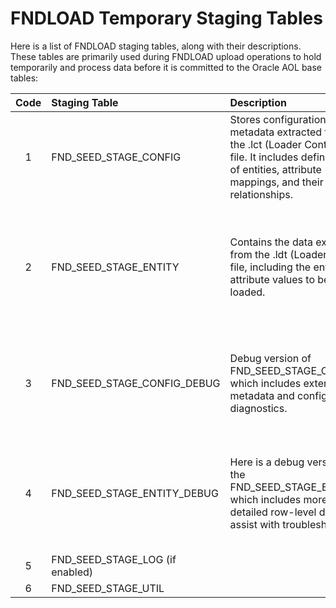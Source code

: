 # FNDLOAD Temporary Staging Tables
Here is a list of FNDLOAD staging tables, along with their descriptions. These tables are primarily used during FNDLOAD upload operations to hold temporarily and process data before it is committed to the Oracle AOL base tables:

| Code   | Staging Table                  | Description      | Usage   | 
| :-:     | :--------                     | :----            | :----   | 
| 1    | FND_SEED_STAGE_CONFIG            | Stores configuration metadata extracted from the .lct (Loader Control) file. It includes definitions of entities, attribute mappings, and their relationships.| Used to interpret and control how data from .ldt is applied to the base AOL tables. |
| 2    | FND_SEED_STAGE_ENTITY            | Contains the data extracted from the .ldt (Loader Data) file, including the entity and attribute values to be loaded. | Temporary storage is used for validation before insert or update operations are applied to the AOL base tables.  |
| 3    | FND_SEED_STAGE_CONFIG_DEBUG      | Debug version of FND_SEED_STAGE_CONFIG, which includes extended metadata and configuration diagnostics. | Assists developers in identifying structural or mapping errors during unsuccessful uploads.  |
| 4    | FND_SEED_STAGE_ENTITY_DEBUG      | Here is a debug version of the FND_SEED_STAGE_ENTITY, which includes more detailed row-level data to assist with troubleshooting. | Used to inspect and debug invalid or inconsistent entity data during FNDLOAD operations. |
| 5    | FND_SEED_STAGE_LOG (if enabled)  |            |  |
| 6    | FND_SEED_STAGE_UTIL              |            |  |


